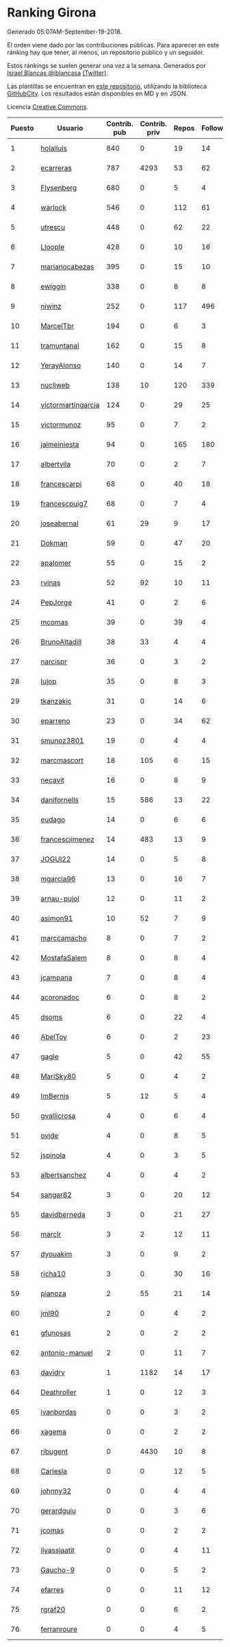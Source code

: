 # Ranking Girona

Generado 05:07AM-September-19-2018.

El orden viene dado por las contribuciones públicas. Para aparecer en este ránking hay que tener, al menos, un repositorio público y un seguidor.

Estos ránkings se suelen generar una vez a la semana. Generados por [Israel Blancas @iblancasa](https://github.com/iblancasa/) [(Twitter)](https://twitter.com/iblancasa).

Las plantillas se encuentran en [este repositorio](https://github.com/iblancasa/GH-Spanish-Ranking), utilizando la biblioteca [GitHubCity](https://github.com/iblancasa/GitHubCity). Los resultados están disponibles en MD y en JSON.

Licencia [Creative Commons](https://creativecommons.org/licenses/by/4.0/).

| Puesto   |  Usuario  | Contrib. pub | Contrib. priv |Repos| Followers | Desde |  Avatar  |
|----------|-----------|--------------|---------------|-----|-----------|-------|----------|
|1|[holalluis](https://github.com/holalluis)|840|0|19|14|2011-09-27|![holalluis]()|
|2|[ecarreras](https://github.com/ecarreras)|787|4293|53|62|2010-06-02|![ecarreras]()|
|3|[Flysenberg](https://github.com/Flysenberg)|680|0|5|4|2017-09-22|![Flysenberg]()|
|4|[warlock](https://github.com/warlock)|546|0|112|61|2010-02-03|![warlock]()|
|5|[utrescu](https://github.com/utrescu)|448|0|62|22|2012-07-20|![utrescu]()|
|6|[Lloople](https://github.com/Lloople)|428|0|10|16|2013-10-11|![Lloople]()|
|7|[marianocabezas](https://github.com/marianocabezas)|395|0|15|10|2016-05-10|![marianocabezas]()|
|8|[ewiggin](https://github.com/ewiggin)|338|0|8|8|2011-03-08|![ewiggin]()|
|9|[niwinz](https://github.com/niwinz)|252|0|117|496|2011-06-11|![niwinz]()|
|10|[MarcelTbr](https://github.com/MarcelTbr)|194|0|6|3|2016-11-18|![MarcelTbr]()|
|11|[tramuntanal](https://github.com/tramuntanal)|162|0|15|8|2010-02-08|![tramuntanal]()|
|12|[YerayAlonso](https://github.com/YerayAlonso)|140|0|14|7|2012-05-29|![YerayAlonso]()|
|13|[nucliweb](https://github.com/nucliweb)|138|10|120|339|2012-01-05|![nucliweb]()|
|14|[victormartingarcia](https://github.com/victormartingarcia)|124|0|29|25|2011-03-09|![victormartingarcia]()|
|15|[victormunoz](https://github.com/victormunoz)|95|0|7|2|2015-05-06|![victormunoz]()|
|16|[jaimeiniesta](https://github.com/jaimeiniesta)|94|0|165|180|2008-03-09|![jaimeiniesta]()|
|17|[albertvila](https://github.com/albertvila)|70|0|2|7|2011-03-24|![albertvila]()|
|18|[francescarpi](https://github.com/francescarpi)|68|0|40|18|2010-05-26|![francescarpi]()|
|19|[francescpuig7](https://github.com/francescpuig7)|68|0|7|4|2016-06-15|![francescpuig7]()|
|20|[joseabernal](https://github.com/joseabernal)|61|29|9|17|2011-11-23|![joseabernal]()|
|21|[Dokman](https://github.com/Dokman)|59|0|47|20|2012-09-06|![Dokman]()|
|22|[apalomer](https://github.com/apalomer)|55|0|15|2|2016-05-09|![apalomer]()|
|23|[rvinas](https://github.com/rvinas)|52|92|10|11|2015-03-28|![rvinas]()|
|24|[PepJorge](https://github.com/PepJorge)|41|0|2|6|2013-03-08|![PepJorge]()|
|25|[mcomas](https://github.com/mcomas)|39|0|39|4|2013-05-15|![mcomas]()|
|26|[BrunoAltadill](https://github.com/BrunoAltadill)|38|33|4|4|2015-12-29|![BrunoAltadill]()|
|27|[narcispr](https://github.com/narcispr)|36|0|3|2|2011-05-19|![narcispr]()|
|28|[lujop](https://github.com/lujop)|35|0|8|3|2011-07-16|![lujop]()|
|29|[tkanzakic](https://github.com/tkanzakic)|31|0|14|6|2011-06-29|![tkanzakic]()|
|30|[eparreno](https://github.com/eparreno)|23|0|34|62|2008-03-13|![eparreno]()|
|31|[smunoz3801](https://github.com/smunoz3801)|19|0|4|4|2014-03-09|![smunoz3801]()|
|32|[marcmascort](https://github.com/marcmascort)|18|105|6|15|2013-02-14|![marcmascort]()|
|33|[necavit](https://github.com/necavit)|16|0|8|9|2013-11-12|![necavit]()|
|34|[danifornells](https://github.com/danifornells)|15|586|13|22|2012-12-03|![danifornells]()|
|35|[eudago](https://github.com/eudago)|14|0|6|6|2011-05-25|![eudago]()|
|36|[francescjimenez](https://github.com/francescjimenez)|14|483|13|9|2012-05-30|![francescjimenez]()|
|37|[JOGUI22](https://github.com/JOGUI22)|14|0|5|8|2013-09-30|![JOGUI22]()|
|38|[mgarcia96](https://github.com/mgarcia96)|13|0|16|7|2014-02-01|![mgarcia96]()|
|39|[arnau-pujol](https://github.com/arnau-pujol)|12|0|11|2|2016-08-28|![arnau-pujol]()|
|40|[asimon91](https://github.com/asimon91)|10|52|7|9|2015-07-06|![asimon91]()|
|41|[marccamacho](https://github.com/marccamacho)|8|0|7|2|2014-04-24|![marccamacho]()|
|42|[MostafaSalem](https://github.com/MostafaSalem)|8|0|8|4|2016-05-03|![MostafaSalem]()|
|43|[jcampana](https://github.com/jcampana)|7|0|8|4|2012-07-16|![jcampana]()|
|44|[acoronadoc](https://github.com/acoronadoc)|6|0|8|2|2011-06-01|![acoronadoc]()|
|45|[dsoms](https://github.com/dsoms)|6|0|22|4|2011-07-13|![dsoms]()|
|46|[AbelToy](https://github.com/AbelToy)|6|0|2|23|2009-10-31|![AbelToy]()|
|47|[gagle](https://github.com/gagle)|5|0|42|55|2012-02-17|![gagle]()|
|48|[MariSky80](https://github.com/MariSky80)|5|0|4|2|2016-10-26|![MariSky80]()|
|49|[ImBernis](https://github.com/ImBernis)|5|12|5|4|2016-05-28|![ImBernis]()|
|50|[gvallicrosa](https://github.com/gvallicrosa)|4|0|6|4|2012-09-13|![gvallicrosa]()|
|51|[ovide](https://github.com/ovide)|4|0|8|5|2013-02-01|![ovide]()|
|52|[jspinola](https://github.com/jspinola)|4|0|3|5|2013-04-25|![jspinola]()|
|53|[albertsanchez](https://github.com/albertsanchez)|4|0|4|2|2014-04-08|![albertsanchez]()|
|54|[sangar82](https://github.com/sangar82)|3|0|20|12|2010-12-15|![sangar82]()|
|55|[davidberneda](https://github.com/davidberneda)|3|0|21|27|2012-04-12|![davidberneda]()|
|56|[marclr](https://github.com/marclr)|3|2|12|11|2013-02-04|![marclr]()|
|57|[dyouakim](https://github.com/dyouakim)|3|0|9|2|2013-09-21|![dyouakim]()|
|58|[richa10](https://github.com/richa10)|3|0|30|16|2014-12-06|![richa10]()|
|59|[pianoza](https://github.com/pianoza)|2|55|21|14|2013-02-28|![pianoza]()|
|60|[jml90](https://github.com/jml90)|2|0|4|2|2016-03-18|![jml90]()|
|61|[gfunosas](https://github.com/gfunosas)|2|0|2|2|2015-11-08|![gfunosas]()|
|62|[antonio-manuel](https://github.com/antonio-manuel)|2|0|11|7|2015-04-09|![antonio-manuel]()|
|63|[davidrv](https://github.com/davidrv)|1|1182|14|17|2009-03-09|![davidrv]()|
|64|[Deathroller](https://github.com/Deathroller)|1|0|12|3|2014-06-18|![Deathroller]()|
|65|[ivanbordas](https://github.com/ivanbordas)|0|0|3|2|2011-01-18|![ivanbordas]()|
|66|[xagema](https://github.com/xagema)|0|0|2|2|2012-05-23|![xagema]()|
|67|[ribugent](https://github.com/ribugent)|0|4430|10|8|2011-11-08|![ribugent]()|
|68|[Carlesla](https://github.com/Carlesla)|0|0|12|5|2012-06-18|![Carlesla]()|
|69|[johnny32](https://github.com/johnny32)|0|0|4|4|2013-03-20|![johnny32]()|
|70|[gerardguiu](https://github.com/gerardguiu)|0|0|3|6|2013-10-14|![gerardguiu]()|
|71|[jcomas](https://github.com/jcomas)|0|0|2|2|2013-12-30|![jcomas]()|
|72|[ilyassjaatit](https://github.com/ilyassjaatit)|0|0|4|11|2013-12-06|![ilyassjaatit]()|
|73|[Gaucho-9](https://github.com/Gaucho-9)|0|0|5|2|2014-01-27|![Gaucho-9]()|
|74|[efarres](https://github.com/efarres)|0|0|11|12|2014-03-04|![efarres]()|
|75|[rgraf20](https://github.com/rgraf20)|0|0|6|2|2015-02-17|![rgraf20]()|
|76|[ferranroure](https://github.com/ferranroure)|0|0|4|5|2015-09-28|![ferranroure]()|
